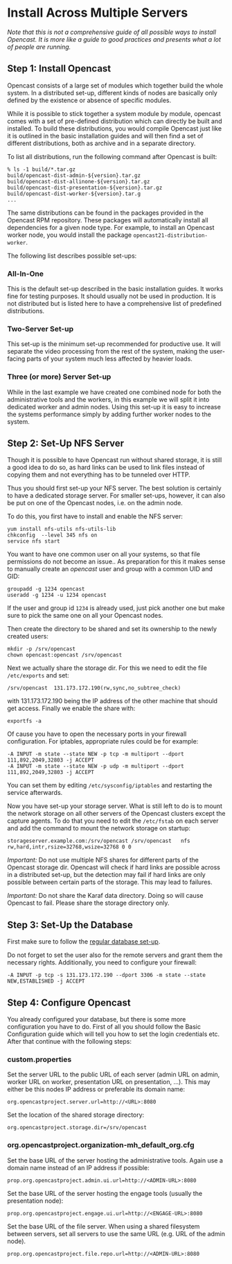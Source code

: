 Install Across Multiple Servers
===============================

*Note that this is not a comprehensive guide of all possible ways to install Opencast. It is more like a guide to good
practices and presents what a lot of people are running.*


Step 1: Install Opencast
--------------------------

Opencast consists of a large set of modules which together build the whole system. In a distributed set-up, different
kinds of nodes are basically only defined by the existence or absence of specific modules.

While it is possible to stick together a system module by module, opencast comes with a set of pre-defined distribution
which can directly be built and installed. To build these distributions, you would compile Opencast just like it is
outlined in the basic installation guides and will then find a set of different distributions, both as archive and in a
separate directory.

To list all distributions, run the following command after Opencast is built:

    % ls -1 build/*.tar.gz
    build/opencast-dist-admin-${version}.tar.gz
    build/opencast-dist-allinone-${version}.tar.gz
    build/opencast-dist-presentation-${version}.tar.gz
    build/opencast-dist-worker-${version}.tar.g
    ...


The same distributions can be found in the packages provided in the Opencast RPM repository.  These packages will
automatically install all dependencies for a given node type. For example, to install an Opencast worker node, you would
install the package `opencast21-distribution-worker`.

The following list describes possible set-ups:

### All-In-One

This is the default set-up described in the basic installation guides. It works fine for testing purposes. It should
usually not be used in production. It is not distributed but is listed here to have a comprehensive list of predefined
distributions.


### Two-Server Set-up

This set-up is the minimum set-up recommended for productive use. It will separate the video processing from the rest of
the system, making the user-facing parts of your system much less affected by heavier loads.


### Three (or more) Server Set-up

While in the last example we have created one combined node for both the administrative tools and the workers, in this
example we will split it into dedicated worker and admin nodes. Using this set-up it is easy to increase the systems
performance simply by adding further worker nodes to the system.



Step 2: Set-Up NFS Server
-------------------------

Though it is possible to have Opencast run without shared storage, it is still a good idea to do so, as hard links can
be used to link files instead of copying them and not everything has to be tunneled over HTTP.

Thus you should first set-up your NFS server. The best solution is certainly to have a dedicated storage server. For
smaller set-ups, however, it can also be put on one of the Opencast nodes, i.e. on the admin node.

To do this, you first have to install and enable the NFS server:

    yum install nfs-utils nfs-utils-lib
    chkconfig  --level 345 nfs on
    service nfs start

You want to have one common user on all your systems, so that file permissions do not become an issue.. As preparation
for this it makes sense to manually create an *opencast* user and group with a common UID and GID:

    groupadd -g 1234 opencast
    useradd -g 1234 -u 1234 opencast

If the user and group id `1234` is already used, just pick another one but make sure to pick the same one on all your
Opencast nodes.

Then create the directory to be shared and set its ownership to the newly created users:

    mkdir -p /srv/opencast
    chown opencast:opencast /srv/opencast

Next we actually share the storage dir. For this we need to edit the file `/etc/exports` and set:

    /srv/opencast  131.173.172.190(rw,sync,no_subtree_check)

with 131.173.172.190 being the IP address of the other machine that should get access. Finally we enable the share with:

    exportfs -a

Of cause you have to open the necessary ports in your firewall configuration.  For iptables, appropriate rules could be
for example:

    -A INPUT -m state --state NEW -p tcp -m multiport --dport 111,892,2049,32803 -j ACCEPT
    -A INPUT -m state --state NEW -p udp -m multiport --dport 111,892,2049,32803 -j ACCEPT

You can set them by editing `/etc/sysconfig/iptables` and restarting the service afterwards.

Now you have set-up your storage server. What is still left to do is to mount the network storage on all other servers
of the Opencast clusters except the capture agents. To do that you need to edit the `/etc/fstab` on each server and add
the command to mount the network storage on startup:

    storageserver.example.com:/srv/opencast /srv/opencast   nfs rw,hard,intr,rsize=32768,wsize=32768 0 0

*Important:* Do not use multiple NFS shares for different parts of the Opencast storage dir. Opencast will check if
hard links are possible across in a distributed set-up, but the detection may fail if hard links are only possible
between certain parts of the storage. This may lead to failures.

*Important:* Do not share the Karaf data directory. Doing so will cause Opencast to fail. Please share the storage
directory only.


Step 3: Set-Up the Database
---------------------------

First make sure to follow the [regular database set-up](../configuration/database.md).

Do not forget to set the user also for the remote servers and grant them the necessary rights. Additionally, you need to
configure your firewall:

    -A INPUT -p tcp -s 131.173.172.190 --dport 3306 -m state --state NEW,ESTABLISHED -j ACCEPT



Step 4: Configure Opencast
----------------------------

You already configured your database, but there is some more configuration you have to do. First of all you should
follow the Basic Configuration guide which will tell you how to set the login credentials etc. After that continue with
the following steps:

### custom.properties

Set the server URL to the public URL of each server (admin URL on admin, worker URL on worker, presentation URL on
presentation, …).  This may either be this nodes IP address or preferable its domain name:

    org.opencastproject.server.url=http://<URL>:8080

Set the location of the shared storage directory:

    org.opencastproject.storage.dir=/srv/opencast

### org.opencastproject.organization-mh\_default\_org.cfg

Set the base URL of the server hosting the administrative tools. Again use a domain name instead of an IP address if
possible:

    prop.org.opencastproject.admin.ui.url=http://<ADMIN-URL>:8080

Set the base URL of the server hosting the engage tools (usually the presentation node):

    prop.org.opencastproject.engage.ui.url=http://<ENGAGE-URL>:8080

Set the base URL of the file server. When using a shared filesystem between servers,
set all servers to use the same URL (e.g. URL of the admin node).

    prop.org.opencastproject.file.repo.url=http://<ADMIN-URL>:8080

